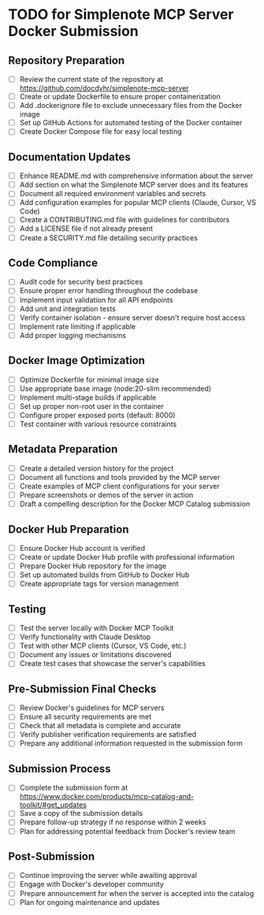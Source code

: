 # TODO for Simplenote MCP Server Docker Submission

## Repository Preparation

- [ ] Review the current state of the repository at <https://github.com/docdyhr/simplenote-mcp-server>
- [ ] Create or update Dockerfile to ensure proper containerization
- [ ] Add .dockerignore file to exclude unnecessary files from the Docker image
- [ ] Set up GitHub Actions for automated testing of the Docker container
- [ ] Create Docker Compose file for easy local testing

## Documentation Updates

- [ ] Enhance README.md with comprehensive information about the server
- [ ] Add section on what the Simplenote MCP server does and its features
- [ ] Document all required environment variables and secrets
- [ ] Add configuration examples for popular MCP clients (Claude, Cursor, VS Code)
- [ ] Create a CONTRIBUTING.md file with guidelines for contributors
- [ ] Add a LICENSE file if not already present
- [ ] Create a SECURITY.md file detailing security practices

## Code Compliance

- [ ] Audit code for security best practices
- [ ] Ensure proper error handling throughout the codebase
- [ ] Implement input validation for all API endpoints
- [ ] Add unit and integration tests
- [ ] Verify container isolation - ensure server doesn't require host access
- [ ] Implement rate limiting if applicable
- [ ] Add proper logging mechanisms

## Docker Image Optimization

- [ ] Optimize Dockerfile for minimal image size
- [ ] Use appropriate base image (node:20-slim recommended)
- [ ] Implement multi-stage builds if applicable
- [ ] Set up proper non-root user in the container
- [ ] Configure proper exposed ports (default: 8000)
- [ ] Test container with various resource constraints

## Metadata Preparation

- [ ] Create a detailed version history for the project
- [ ] Document all functions and tools provided by the MCP server
- [ ] Create examples of MCP client configurations for your server
- [ ] Prepare screenshots or demos of the server in action
- [ ] Draft a compelling description for the Docker MCP Catalog submission

## Docker Hub Preparation

- [ ] Ensure Docker Hub account is verified
- [ ] Create or update Docker Hub profile with professional information
- [ ] Prepare Docker Hub repository for the image
- [ ] Set up automated builds from GitHub to Docker Hub
- [ ] Create appropriate tags for version management

## Testing

- [ ] Test the server locally with Docker MCP Toolkit
- [ ] Verify functionality with Claude Desktop
- [ ] Test with other MCP clients (Cursor, VS Code, etc.)
- [ ] Document any issues or limitations discovered
- [ ] Create test cases that showcase the server's capabilities

## Pre-Submission Final Checks

- [ ] Review Docker's guidelines for MCP servers
- [ ] Ensure all security requirements are met
- [ ] Check that all metadata is complete and accurate
- [ ] Verify publisher verification requirements are satisfied
- [ ] Prepare any additional information requested in the submission form

## Submission Process

- [ ] Complete the submission form at <https://www.docker.com/products/mcp-catalog-and-toolkit/#get_updates>
- [ ] Save a copy of the submission details
- [ ] Prepare follow-up strategy if no response within 2 weeks
- [ ] Plan for addressing potential feedback from Docker's review team

## Post-Submission

- [ ] Continue improving the server while awaiting approval
- [ ] Engage with Docker's developer community
- [ ] Prepare announcement for when the server is accepted into the catalog
- [ ] Plan for ongoing maintenance and updates
